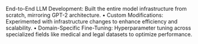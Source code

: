 End-to-End LLM Development: Built the entire model infrastructure from scratch, mirroring GPT-2 architecture.
 •  Custom Modifications: Experimented with infrastructure changes to enhance efficiency and scalability.
 •  Domain-Specific Fine-Tuning: Hyperparameter tuning across specialized fields like medical and legal datasets to
     optimize performance.
